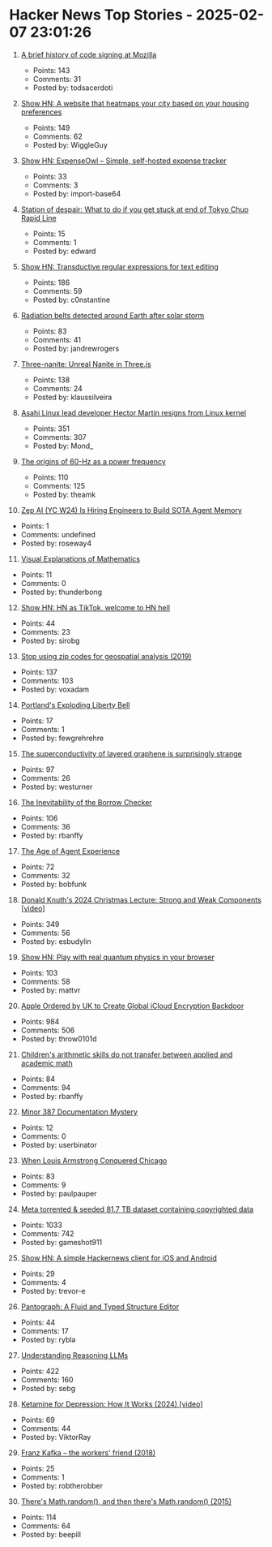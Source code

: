 # Hacker News Top Stories - 2025-02-07 23:01:26

1. [A brief history of code signing at Mozilla](https://hearsum.ca/posts/history-of-code-signing-at-mozilla/)
   - Points: 143
   - Comments: 31
   - Posted by: todsacerdoti

2. [Show HN: A website that heatmaps your city based on your housing preferences](https://theretowhere.com/)
   - Points: 149
   - Comments: 62
   - Posted by: WiggleGuy

3. [Show HN: ExpenseOwl – Simple, self-hosted expense tracker](https://github.com/Tanq16/ExpenseOwl)
   - Points: 33
   - Comments: 3
   - Posted by: import-base64

4. [Station of despair: What to do if you get stuck at end of Tokyo Chuo Rapid Line](https://soranews24.com/2024/12/21/station-of-despair-what-to-do-if-you-get-stuck-at-the-end-of-tokyos-chuo-rapid-line/)
   - Points: 15
   - Comments: 1
   - Posted by: edward

5. [Show HN: Transductive regular expressions for text editing](https://github.com/c0stya/trre)
   - Points: 186
   - Comments: 59
   - Posted by: c0nstantine

6. [Radiation belts detected around Earth after solar storm](https://www.sciencealert.com/mysterious-radiation-belts-detected-around-earth-after-epic-solar-storm)
   - Points: 83
   - Comments: 41
   - Posted by: jandrewrogers

7. [Three-nanite: Unreal Nanite in Three.js](https://github.com/AIFanatic/three-nanite)
   - Points: 138
   - Comments: 24
   - Posted by: klaussilveira

8. [Asahi Linux lead developer Hector Martin resigns from Linux kernel](https://lkml.org/lkml/2025/2/7/9)
   - Points: 351
   - Comments: 307
   - Posted by: Mond_

9. [The origins of 60-Hz as a power frequency](https://ieeexplore.ieee.org/document/628099)
   - Points: 110
   - Comments: 125
   - Posted by: theamk

10. [Zep AI (YC W24) Is Hiring Engineers to Build SOTA Agent Memory](https://www.ycombinator.com/companies/zep-ai/jobs/e2QxKYu-staff-engineer)
   - Points: 1
   - Comments: undefined
   - Posted by: roseway4

11. [Visual Explanations of Mathematics](https://agilescientific.com/blog/2020/2/25/visual-explanations-of-mathematics)
   - Points: 11
   - Comments: 0
   - Posted by: thunderbong

12. [Show HN: HN as TikTok, welcome to HN hell](https://hnhell.com)
   - Points: 44
   - Comments: 23
   - Posted by: sirobg

13. [Stop using zip codes for geospatial analysis (2019)](https://carto.com/blog/zip-codes-spatial-analysis)
   - Points: 137
   - Comments: 103
   - Posted by: voxadam

14. [Portland's Exploding Liberty Bell](https://tomlovesthelibertybell.com/portlands-exploding-liberty-bell/)
   - Points: 17
   - Comments: 1
   - Posted by: fewgrehrehre

15. [The superconductivity of layered graphene is surprisingly strange](https://www.newscientist.com/article/2466930-the-superconductivity-of-layered-graphene-is-surprisingly-strange/)
   - Points: 97
   - Comments: 26
   - Posted by: westurner

16. [The Inevitability of the Borrow Checker](https://yorickpeterse.com/articles/the-inevitability-of-the-borrow-checker/)
   - Points: 106
   - Comments: 36
   - Posted by: rbanffy

17. [The Age of Agent Experience](https://stytch.com/blog/the-age-of-agent-experience/)
   - Points: 72
   - Comments: 32
   - Posted by: bobfunk

18. [Donald Knuth's 2024 Christmas Lecture: Strong and Weak Components [video]](https://www.youtube.com/watch?v=Hi8r_63LGyg)
   - Points: 349
   - Comments: 56
   - Posted by: esbudylin

19. [Show HN: Play with real quantum physics in your browser](https://quantum.orgsoft.org)
   - Points: 103
   - Comments: 58
   - Posted by: mattvr

20. [Apple Ordered by UK to Create Global iCloud Encryption Backdoor](https://www.macrumors.com/2025/02/07/uk-government-orders-access-icloud/)
   - Points: 984
   - Comments: 506
   - Posted by: throw0101d

21. [Children's arithmetic skills do not transfer between applied and academic math](https://www.nature.com/articles/s41586-024-08502-w)
   - Points: 84
   - Comments: 94
   - Posted by: rbanffy

22. [Minor 387 Documentation Mystery](https://www.os2museum.com/wp/minor-387-documentation-mystery/)
   - Points: 12
   - Comments: 0
   - Posted by: userbinator

23. [When Louis Armstrong Conquered Chicago](https://www.honest-broker.com/p/when-louis-armstrong-conquered-chicago)
   - Points: 83
   - Comments: 9
   - Posted by: paulpauper

24. [Meta torrented & seeded 81.7 TB dataset containing copyrighted data](https://arstechnica.com/tech-policy/2025/02/meta-torrented-over-81-7tb-of-pirated-books-to-train-ai-authors-say/)
   - Points: 1033
   - Comments: 742
   - Posted by: gameshot911

25. [Show HN: A simple Hackernews client for iOS and Android](https://github.com/EmergeTools/hackernews)
   - Points: 29
   - Comments: 4
   - Posted by: trevor-e

26. [Pantograph: A Fluid and Typed Structure Editor](https://github.com/jeprinz/pantograph/blob/main/README.md)
   - Points: 44
   - Comments: 17
   - Posted by: rybla

27. [Understanding Reasoning LLMs](https://magazine.sebastianraschka.com/p/understanding-reasoning-llms)
   - Points: 422
   - Comments: 160
   - Posted by: sebg

28. [Ketamine for Depression: How It Works (2024) [video]](https://www.yalemedicine.org/news/ketamine-for-depression)
   - Points: 69
   - Comments: 44
   - Posted by: ViktorRay

29. [Franz Kafka – the workers' friend (2018)](https://marywcraig.com/2018/01/14/franz-kafka-the-workers-friend/)
   - Points: 25
   - Comments: 1
   - Posted by: robtherobber

30. [There's Math.random(), and then there's Math.random() (2015)](https://v8.dev/blog/math-random)
   - Points: 114
   - Comments: 64
   - Posted by: beepill

